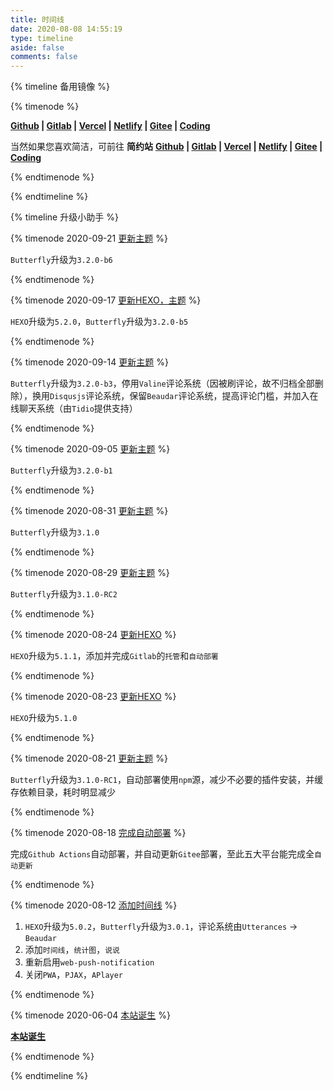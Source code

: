 ```yaml
---
title: 时间线
date: 2020-08-08 14:55:19
type: timeline
aside: false
comments: false
---
```


{% timeline 备用镜像 %}

{% timenode %}

**[Github](https://ccknbc.github.io/butterfly/) | [Gitlab](https://ccknbc.gitlab.io/butterfly/) | [Vercel](https://butterfly-ccknbc.now.sh/) | [Netlify](https://butterfly-ccknbc.netlify.app/) | [Gitee](https://ccknbc.gitee.io/butterfly/) | [Coding](https://y0znz6.coding-pages.com/)**

当然如果您喜欢简洁，可前往 **简约站**
**[Github](https://ccknbc.github.io/yun/) | [Gitlab](https://ccknbc.gitlab.io/yun/) | [Vercel](https://yun-ccknbc.now.sh/) | [Netlify](https://yun-ccknbc.netlify.app/) | [Gitee](https://ccknbc.gitee.io/yun/) | [Coding](https://8dx09s.coding-pages.com/)**

{% endtimenode %}

{% endtimeline %}

{% timeline 升级小助手 %}

{% timenode 2020-09-21 [更新主题]() %}

`Butterfly`升级为`3.2.0-b6`

{% endtimenode %}

{% timenode 2020-09-17 [更新HEXO，主题](/butterfly) %}

`HEXO`升级为`5.2.0`，`Butterfly`升级为`3.2.0-b5`

{% endtimenode %}

{% timenode 2020-09-14 [更新主题](/butterfly) %}

`Butterfly`升级为`3.2.0-b3`，停用`Valine`评论系统（因被刷评论，故不归档全部删除），换用`Disqusjs`评论系统，保留`Beaudar`评论系统，提高评论门槛，并加入在线聊天系统（由`Tidio`提供支持）

{% endtimenode %}

{% timenode 2020-09-05 [更新主题](/butterfly) %}

`Butterfly`升级为`3.2.0-b1`

{% endtimenode %}

{% timenode 2020-08-31 [更新主题](/butterfly) %}

`Butterfly`升级为`3.1.0`

{% endtimenode %}

{% timenode 2020-08-29 [更新主题](/butterfly) %}

`Butterfly`升级为`3.1.0-RC2`

{% endtimenode %}

{% timenode 2020-08-24 [更新HEXO](/butterfly) %}

`HEXO`升级为`5.1.1`，添加并完成`Gitlab`的`托管`和`自动部署`

{% endtimenode %}

{% timenode 2020-08-23 [更新HEXO](/butterfly) %}

`HEXO`升级为`5.1.0`

{% endtimenode %}

{% timenode 2020-08-21 [更新主题](/butterfly) %}

`Butterfly`升级为`3.1.0-RC1`，自动部署使用`npm`源，减少不必要的插件安装，并缓存依赖目录，耗时明显减少

{% endtimenode %}

{% timenode 2020-08-18 [完成自动部署](/butterfly) %}

完成`Github Actions`自动部署，并自动更新`Gitee`部署，至此五大平台能完成全`自动更新`

{% endtimenode %}

{% timenode 2020-08-12 [添加时间线](/butterfly) %}

1. `HEXO`升级为`5.0.2`，`Butterfly`升级为`3.0.1`，评论系统由`Utterances` -> `Beaudar`
2. 添加`时间线`，`统计图`，`说说`
3. 重新启用`web-push-notification`
4. 关闭`PWA`，`PJAX`，`APlayer`

{% endtimenode %}

{% timenode 2020-06-04 [本站诞生](/butterfly) %}

**[本站诞生](/butterfly)**

{% endtimenode %}

{% endtimeline %}